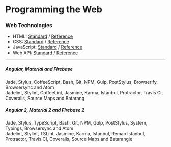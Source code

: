 # Programming the Web

### Web Technologies
* HTML: [Standard](https://www.w3.org/TR/html51/) / [Reference](https://developer.mozilla.org/en-US/docs/Web/HTML/Reference)
* CSS: [Standard](https://www.w3.org/Style/CSS/current-work) / [Reference](https://developer.mozilla.org/en-US/docs/Web/CSS/Reference)
* JavaScript: [Standard](http://www.ecma-international.org/ecma-262/6.0/) / [Reference](https://developer.mozilla.org/en-US/docs/Web/JavaScript/Reference)
* Web API: [Standard](https://www.w3.org/TR/#tr_Javascript_APIs) / [Reference](https://github.com/Shyam-Chen/Web-Cheat-Sheet/blob/master/Web-API-Reference.md)

***

##### Angular, Material and Firebase
Jade, Stylus, CoffeeScript, Bash, Git, NPM, Gulp, PostStylus, Browserify, Browsersync and Atom<br>
Jadelint, Stylint, CoffeeLint, Jasmine, Karma, Istanbul, Protractor, Travis CI, Coveralls, Source Maps and Batarang

##### Angular 2, Material 2 and Firebase 2
Jade, Stylus, TypeScript, Bash, Git, NPM, Gulp, PostStylus, System, Typings, Browsersync and Atom<br>
Jadelint, Stylint, TSLint, Jasmine, Karma, Istanbul, Remap Istanbul, Protractor, Travis CI, Coveralls, Source Maps and Batarangle
